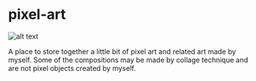 # pixel-art

![alt text](https://raw.githubusercontent.com/ivan-er-dev/pixel-art/main/dino-summer-pixel-art.png "Google Dino Vacations")

A place to store together a little bit of pixel art and related art made by myself. Some of the compositions may be made by collage technique and are not pixel objects created by myself.
